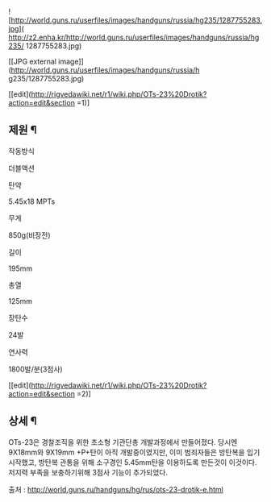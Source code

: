 ![http://world.guns.ru/userfiles/images/handguns/russia/hg235/1287755283.jpg](
http://z2.enha.kr/http://world.guns.ru/userfiles/images/handguns/russia/hg235/
1287755283.jpg)

[[JPG external image]](http://world.guns.ru/userfiles/images/handguns/russia/h
g235/1287755283.jpg)

[[edit](http://rigvedawiki.net/r1/wiki.php/OTs-23%20Drotik?action=edit&section
=1)]

## 제원 ¶

작동방식

더블액션

탄약

5.45x18 MPTs

무게

850g(비장전)

길이

195mm

총열

125mm

장탄수

24발

연사력

1800발/분(3점사)

[[edit](http://rigvedawiki.net/r1/wiki.php/OTs-23%20Drotik?action=edit&section
=2)]

## 상세 ¶

OTs-23은 경찰조직을 위한 초소형 기관단총 개발과정에서 만들어졌다. 당시엔 9X18mm와 9X19mm +P+탄이 아직 개발중이였지만,
이미 범죄자들은 방탄복을 입기시작했고, 방탄복 관통을 위해 소구경인 5.45mm탄을 이용하도록 만든것이 이것이다. 저지력 부족을 보충하기위해
3점사 기능이 추가되었다.

  

출처 : <http://world.guns.ru/handguns/hg/rus/ots-23-drotik-e.html>

